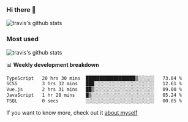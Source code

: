 ### Hi there 👋

<!--
**HondryTravis/HondryTravis** is a ✨ _special_ ✨ repository because its `README.md` (this file) appears on your GitHub profile.

Here are some ideas to get you started:

- 🔭 I’m currently working on ...
- 🌱 I’m currently learning ...
- 👯 I’m looking to collaborate on ...
- 🤔 I’m looking for help with ...
- 💬 Ask me about ...
- 📫 How to reach me: ...
- 😄 Pronouns: ...
- ⚡ Fun fact: ...
-->

![travis's github stats](https://github-readme-stats.vercel.app/api?username=HondryTravis&hide=stars)
### Most used
![travis's github stats](https://github-readme-stats.anuraghazra1.vercel.app/api/top-langs/?username=HondryTravis&layout=compact&hide_title=true)

📊 **Weekly development breakdown**

<!--START_SECTION:waka-->

```txt
TypeScript   20 hrs 30 mins  ██████████████████▒░░░░░░   73.04 %
SCSS         3 hrs 32 mins   ███░░░░░░░░░░░░░░░░░░░░░░   12.61 %
Vue.js       2 hrs 31 mins   ██▒░░░░░░░░░░░░░░░░░░░░░░   09.00 %
JavaScript   1 hr 28 mins    █▒░░░░░░░░░░░░░░░░░░░░░░░   05.24 %
TSQL         0 secs          ░░░░░░░░░░░░░░░░░░░░░░░░░   00.05 %
```

<!--END_SECTION:waka-->

If you want to know more, check out it [about myself](https://hondrytravis.github.io/)
